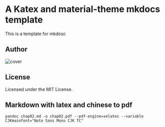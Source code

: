 # A Katex and material-theme mkdocs template

This is a template for mkdosc

## Author

![cover](./assets/cover.jpeg)

## License

Licensed under the MIT License.

## Markdown with latex and chinese to pdf

```shell
pandoc chap02.md -o chap02.pdf --pdf-engine=xelatex --variable CJKmainfont="Noto Sans Mono CJK TC"
```
